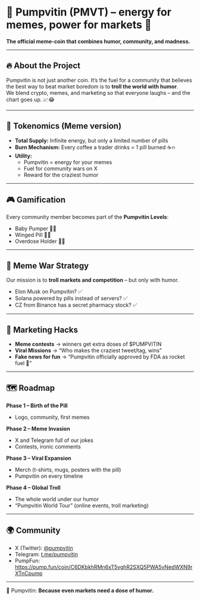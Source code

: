 # 🚀 Pumpvitin (PMVT) – energy for memes, power for markets 💊  
**The official meme-coin that combines humor, community, and madness.**  

---

## 🔥 About the Project  
Pumpvitin is not just another coin. It’s the fuel for a community that believes the best way to beat market boredom is to **troll the world with humor**.  
We blend crypto, memes, and marketing so that everyone laughs – and the chart goes up. 📈😂  

---

## 💊 Tokenomics (Meme version)  
- **Total Supply:** Infinite energy, but only a limited number of pills  
- **Burn Mechanism:** Every coffee a trader drinks = 1 pill burned ☕🔥  
- **Utility:**  
  - Pumpvitin = energy for your memes  
  - Fuel for community wars on X  
  - Reward for the craziest humor  

---

## 🎮 Gamification  
Every community member becomes part of the **Pumpvitin Levels**:  
- Baby Pumper 👶💊  
- Winged Pill 🪽💊  
- Overdose Holder 🤯💊  

---

## 🤡 Meme War Strategy  
Our mission is to **troll markets and competition** – but only with humor.  
- Elon Musk on Pumpvitin? ✅  
- Solana powered by pills instead of servers? ✅  
- CZ from Binance has a secret pharmacy stock? ✅  

---

## 📢 Marketing Hacks  
- **Meme contests** → winners get extra doses of $PUMPVITIN  
- **Viral Missions** → “Who makes the craziest tweet/tag, wins”  
- **Fake news for fun** → “Pumpvitin officially approved by FDA as rocket fuel 🚀”  

---

## 🗺️ Roadmap  
**Phase 1 – Birth of the Pill**  
- Logo, community, first memes  

**Phase 2 – Meme Invasion**  
- X and Telegram full of our jokes  
- Contests, ironic comments  

**Phase 3 – Viral Expansion**  
- Merch (t-shirts, mugs, posters with the pill)  
- Pumpvitin on every timeline  

**Phase 4 – Global Troll**  
- The whole world under our humor  
- “Pumpvitin World Tour” (online events, troll marketing)  

---

## 🌍 Community  
- X (Twitter): [@pumpvitin](https://x.com/pumpvitin)  
- Telegram: [t.me/pumpvitin](https://t.me/pumpvitin)  
- PumpFun: https://pump.fun/coin/C6DKbkhRMn6xT5vghR2SXQ5PWA5vNedWXN9rXTnCpump

---

💊 Pumpvitin: **Because even markets need a dose of humor.**  
